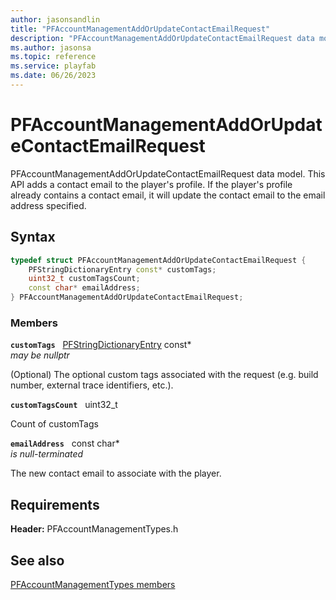 ```yaml
---
author: jasonsandlin
title: "PFAccountManagementAddOrUpdateContactEmailRequest"
description: "PFAccountManagementAddOrUpdateContactEmailRequest data model. This API adds a contact email to the player's profile. If the player's profile already contains a contact email, it will update the contact email to the email address specified."
ms.author: jasonsa
ms.topic: reference
ms.service: playfab
ms.date: 06/26/2023
---
```


# PFAccountManagementAddOrUpdateContactEmailRequest  

PFAccountManagementAddOrUpdateContactEmailRequest data model. This API adds a contact email to the player's profile. If the player's profile already contains a contact email, it will update the contact email to the email address specified.  

## Syntax  
  
```cpp
typedef struct PFAccountManagementAddOrUpdateContactEmailRequest {  
    PFStringDictionaryEntry const* customTags;  
    uint32_t customTagsCount;  
    const char* emailAddress;  
} PFAccountManagementAddOrUpdateContactEmailRequest;  
```
  
### Members  
  
**`customTags`** &nbsp; [PFStringDictionaryEntry](../../pftypes/structs/pfstringdictionaryentry.md) const*  
*may be nullptr*  
  
(Optional) The optional custom tags associated with the request (e.g. build number, external trace identifiers, etc.).
  
**`customTagsCount`** &nbsp; uint32_t  
  
Count of customTags
  
**`emailAddress`** &nbsp; const char*  
*is null-terminated*  
  
The new contact email to associate with the player.
  
  
## Requirements  
  
**Header:** PFAccountManagementTypes.h
  
## See also  
[PFAccountManagementTypes members](../pfaccountmanagementtypes_members.md)  

  
  
